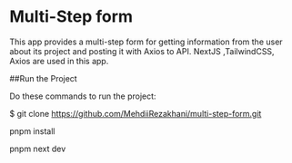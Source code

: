 # Multi-Step form
This app provides a multi-step form for getting information from the user about its project and posting it with Axios to API.
NextJS ,TailwindCSS, Axios are used in this app.

##Run the Project

Do these commands to run the project:

$ git clone https://github.com/MehdiiRezakhani/multi-step-form.git

pnpm install

pnpm next dev
